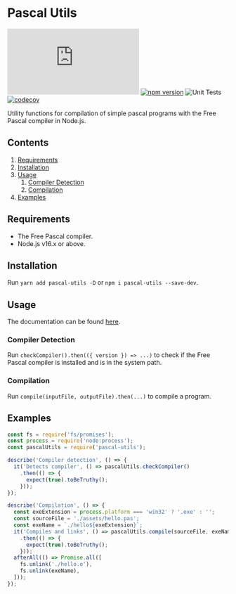 # Pascal Utils

![GitHub](https://img.shields.io/github/license/synthetic-borealis/pascal-utils.js)
[![npm version](https://badge.fury.io/js/pascal-utils.svg)](https://badge.fury.io/js/pascal-utils)
![Unit Tests](https://github.com/synthetic-borealis/pascal-utils.js/actions/workflows/test.yml/badge.svg)
[![codecov](https://codecov.io/gh/synthetic-borealis/pascal-utils.js/branch/main/graph/badge.svg?token=SXLIC3FL1Q)](https://codecov.io/gh/synthetic-borealis/pascal-utils.js)

Utility functions for compilation of simple pascal programs with the Free Pascal compiler in
Node.js.

## Contents

1. [Requirements](#requirements)
2. [Installation](#installation)
3. [Usage](#usage)
   1. [Compiler Detection](#compiler-detection)
   2. [Compilation](#compilation)
4. [Examples](#examples) 

## Requirements

* The Free Pascal compiler.
* Node.js v16.x or above.

## Installation

Run `yarn add pascal-utils -D` or `npm i pascal-utils --save-dev`.

## Usage

The documentation can be found [here](./docs/API.md).

### Compiler Detection

Run `checkCompiler().then(({ version }) => ...)` to check if the Free Pascal compiler is installed
and is in the system path.

### Compilation

Run `compile(inputFile, outputFile).then(...)` to compile a program.

## Examples

```javascript
const fs = require('fs/promises');
const process = require('node:process');
const pascalUtils = require('pascal-utils');

describe('Compiler detection', () => {
  it('Detects compiler', () => pascalUtils.checkCompiler()
    .then(() => {
      expect(true).toBeTruthy();
    }));
});

describe('Compilation', () => {
  const exeExtension = process.platform === 'win32' ? '.exe' : '';
  const sourceFile = './assets/hello.pas';
  const exeName = `./hello${exeExtension}`;
  it('Compiles and links', () => pascalUtils.compile(sourceFile, exeName)
    .then(() => {
      expect(true).toBeTruthy();
    }));
  afterAll(() => Promise.all([
    fs.unlink('./hello.o'),
    fs.unlink(exeName),
  ]));
});

```
